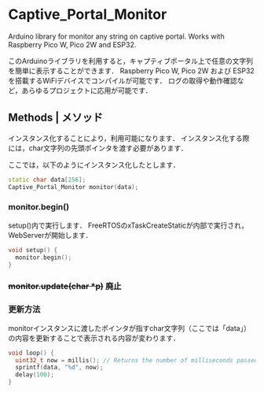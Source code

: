 # Captive_Portal_Monitor
Arduino library for monitor any string on captive portal.
Works with Raspberry Pico W, Pico 2W and ESP32.

このArduinoライブラリを利用すると，キャプティブポータル上で任意の文字列を簡単に表示することができます．
Raspberry Pico W, Pico 2W および ESP32 を搭載するWiFiデバイスでコンパイルが可能です．
ログの取得や動作確認など，あらゆるプロジェクトに応用が可能です．

## Methods | メソッド
インスタンス化することにより，利用可能になります．
インスタンス化する際には，char文字列の先頭ポインタを渡す必要があります．

ここでは，以下のようにインスタンス化したとします．

```cpp
static char data[256];
Captive_Portal_Monitor monitor(data);
```

### monitor.begin()
setup()内で実行します．
FreeRTOSのxTaskCreateStaticが内部で実行され，WebServerが開始します．

```cpp
void setup() {
  monitor.begin();
}
```

### ~~monitor.update(char *p)~~ 廃止
### 更新方法
monitorインスタンスに渡したポインタが指すchar文字列（ここでは「data」）の内容を更新することで表示される内容が変わります．

```cpp
void loop() {
  uint32_t now = millis(); // Returns the number of milliseconds passed since the Arduino board began running the current program.
  sprintf(data, "%d", now);
  delay(100);
}
```

